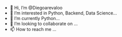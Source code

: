 - 👋 Hi, I’m @Diegoarevaloo
- 👀 I’m interested in Python, Backend, Data Science...
- 🌱 I’m currently Python...
- 💞️ I’m looking to collaborate on ...
- 📫 How to reach me ...

<!---
Diegoarevaloo/Diegoarevaloo is a ✨ special ✨ repository because its `README.md` (this file) appears on your GitHub profile.
You can click the Preview link to take a look at your changes.
--->
